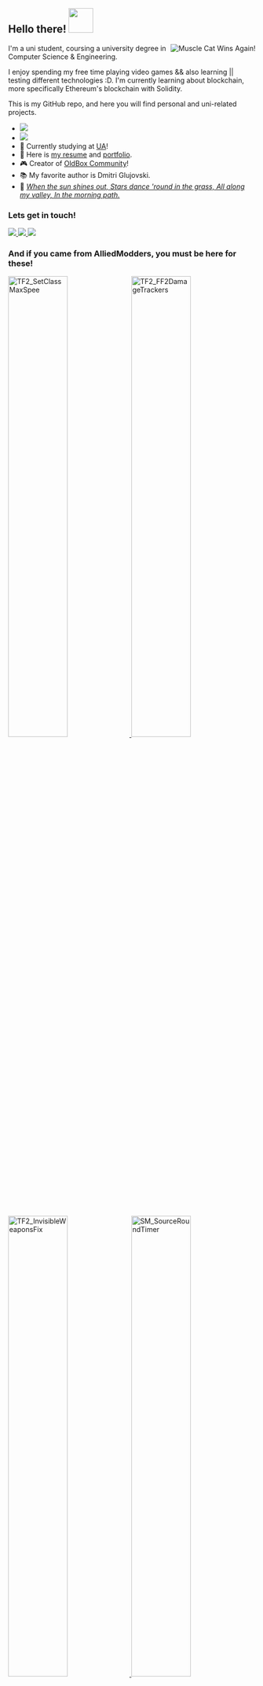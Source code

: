 ## Hello there! <img width="50px" src="https://github.githubassets.com/images/mona-loading-dark.gif" />

<img src="https://i.pinimg.com/originals/e0/d6/2f/e0d62fd1bd7c80defd22db401017b38b.gif" align="right" alt="Muscle Cat Wins Again!" title="Muscle Cat Wins Again!" />

I'm a uni student, coursing a university degree in Computer Science & Engineering.


I enjoy spending my free time playing video games && also learning || testing different technologies :D. I'm currently learning about blockchain, more specifically Ethereum's blockchain with Solidity.

This is my GitHub repo, and here you will find personal and uni-related projects.

- ![](https://komarev.com/ghpvc/?username=Frenzoid&color=684dac )
- <a href="https://www.codewars.com/users/Frenzoid">
    <img src="https://www.codewars.com/users/Frenzoid/badges/micro" />
  </a>
- 📖 Currently studying at [UA][uni]!
- 📜 Here is [my resume][website] and [portfolio][portfolio].
- 🎮 Creator of [OldBox Community][ob]!
- 📚 My favorite author is Dmitri Glujovski.
- 🎼 <i><a href="https://www.youtube.com/watch?v=Ko0Wetm2_So">
        When the sun shines out,
        Stars dance 'round in the grass,
        All along my valley,
        In the morning path.
        </a></i>


### Lets get in touch!

<a href="mailto:frenzoid@pm.me">
    <img src="https://img.shields.io/badge/-frenzoid@pm.me-253163?style=flat-square&logo=protonmail&logoColor=white" />
</a>
<a href="https://www.linkedin.com/in/elvimihai/">
    <img src="https://img.shields.io/badge/-Elvi_Mihai_Sabau-blue?style=flat-square&logo=Linkedin&logoColor=white" />
</a>
<a href="https://steamcommunity.com/id/MrFren">
    <img src="https://img.shields.io/badge/-MrFrenzoid-1b2838?style=flat-square&logo=Steam&logoColor=white" />
</a>

### And if you came from AlliedModders, you must be here for these!
<div>
    <a href="https://github.com/Frenzoid/TF2_SetClassMaxSpeed">
        <img width="49%" alt="TF2_SetClassMaxSpee" src="https://github-readme-stats.vercel.app/api/pin?username=Frenzoid&repo=TF2_SetClassMaxSpeed&hide_border=true&theme=react"/>
    </a>
    <a href="https://github.com/Frenzoid/TF2_FF2DamageTracker">
        <img width="49%" alt="TF2_FF2DamageTrackers" src="https://github-readme-stats.vercel.app/api/pin?username=Frenzoid&repo=TF2_FF2DamageTracker&hide_border=true&theme=react" />
    </a>
    <a href="https://github.com/Frenzoid/TF2_InvisibleWeaponsFix">
        <img width="49%" alt="TF2_InvisibleWeaponsFix" src="https://github-readme-stats.vercel.app/api/pin?username=Frenzoid&repo=TF2_InvisibleWeaponsFix&hide_border=true&theme=react" />
    </a>
    <a href="https://github.com/Frenzoid/SM_SourceRoundTimer">
        <img width="49%" alt="SM_SourceRoundTimer" src="https://github-readme-stats.vercel.app/api/pin?username=Frenzoid&repo=SM_SourceRoundTimer&hide_border=true&theme=algolia"/>
    </a>
</div>


[uni]: https://www.ua.es/en/index.html
[website]: https://frenzoid.dev/
[portfolio]: https://frenzoid.dev/portfolio.html
[ob]: https://oldbox.cloud/
